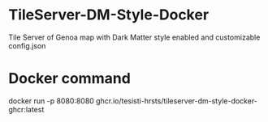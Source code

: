 # TileServer-DM-Style-Docker

Tile Server of Genoa map with Dark Matter style enabled and customizable config.json

# Docker command

docker run -p 8080:8080 ghcr.io/tesisti-hrsts/tileserver-dm-style-docker-ghcr:latest

